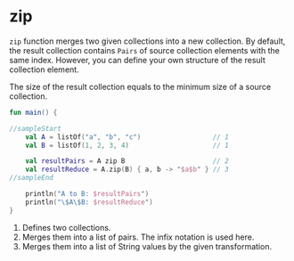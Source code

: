 # zip

`zip` function merges two given collections into a new collection. By default, the result collection contains `Pairs` of source collection elements with the same index. However, you can define your own structure of the result collection element. 

The size of the result collection equals to the minimum size of a source collection. 

```kotlin
fun main() {

//sampleStart
    val A = listOf("a", "b", "c")                  // 1
    val B = listOf(1, 2, 3, 4)                     // 1

    val resultPairs = A zip B                      // 2
    val resultReduce = A.zip(B) { a, b -> "$a$b" } // 3
//sampleEnd

    println("A to B: $resultPairs")
    println("\$A\$B: $resultReduce")
}
```

1. Defines two collections.
2. Merges them into a list of pairs. The infix notation is used here.
3. Merges them into a list of String values by the given transformation.
